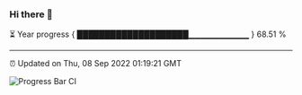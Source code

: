 ### Hi there 👋

⏳ Year progress { ████████████████████▁▁▁▁▁▁▁▁▁▁ } 68.51 %

---

⏰ Updated on Thu, 08 Sep 2022 01:19:21 GMT

![Progress Bar CI](https://github.com/liununu/liununu/workflows/Progress%20Bar%20CI/badge.svg)
